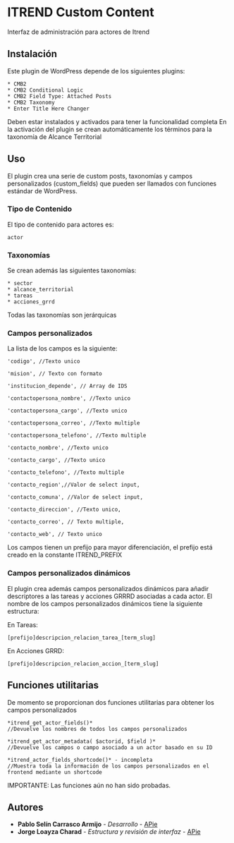 # ITREND Custom Content

Interfaz de administración para actores de Itrend

## Instalación

Este plugin de WordPress depende de los siguientes plugins:
	
	* CMB2
	* CMB2 Conditional Logic
	* CMB2 Field Type: Attached Posts
	* CMB2 Taxonomy
	* Enter Title Here Changer

Deben estar instalados y activados para tener la funcionalidad completa
En la activación del plugin se crean automáticamente los términos para la taxonomía de Alcance Territorial

## Uso

El plugin crea una serie de custom posts, taxonomías y campos personalizados (custom_fields) que pueden ser llamados con funciones estándar de WordPress.

### Tipo de Contenido

El tipo de contenido para actores es:

	actor

### Taxonomías

Se crean además las siguientes taxonomías:

	* sector
	* alcance_territorial
	* tareas
	* acciones_grrd

Todas las taxonomías son jerárquicas


### Campos personalizados

La lista de los campos es la siguiente:

	'codigo', //Texto unico

	'mision', // Texto con formato

	'institucion_depende', // Array de IDS

	'contactopersona_nombre', //Texto unico

	'contactopersona_cargo', //Texto unico

	'contactopersona_correo', //Texto multiple

	'contactopersona_telefono', //Texto multiple

	'contacto_nombre', //Texto unico

	'contacto_cargo', //Texto unico

	'contacto_telefono', //Texto multiple

	'contacto_region',//Valor de select input,

	'contacto_comuna', //Valor de select input,

	'contacto_direccion', //Texto unico,

	'contacto_correo', // Texto multiple,

	'contacto_web', // Texto unico

Los campos tienen un prefijo para mayor diferenciación, el prefijo está creado en la constante ITREND_PREFIX

### Campos personalizados dinámicos

El plugin crea además campos personalizados dinámicos para añadir descriptores a las tareas y acciones GRRRD asociadas a cada actor. El nombre de los campos personalizados dinámicos tiene la siguiente estructura:

En Tareas:

	[prefijo]descripcion_relacion_tarea_[term_slug]

En Acciones GRRD:

	[prefijo]descripcion_relacion_accion_[term_slug]

## Funciones utilitarias

De momento se proporcionan dos funciones utilitarias para obtener los campos personalizados

	*itrend_get_actor_fields()*
	//Devuelve los nombres de todos los campos personalizados

	*itrend_get_actor_metadata( $actorid, $field )*
	//Devuelve los campos o campo asociado a un actor basado en su ID

	*itrend_actor_fields_shortcode()* - incompleta
	//Muestra toda la información de los campos personalizados en el frontend mediante un shortcode 

IMPORTANTE: Las funciones aún no han sido probadas.



## Autores

* **Pablo Selín Carrasco Armijo** - *Desarrollo* - [APie](https://github.com/pabloselin)
* **Jorge Loayza Charad** - *Estructura y revisión de interfaz* - [APie](https://apie.cl)
